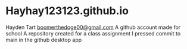 # Hayhay123123.github.io
Hayden Tart boomerthedoge00@gmail.com
A github account made for school
A repository created for a class assignment
I pressed commit to main in the github desktop app